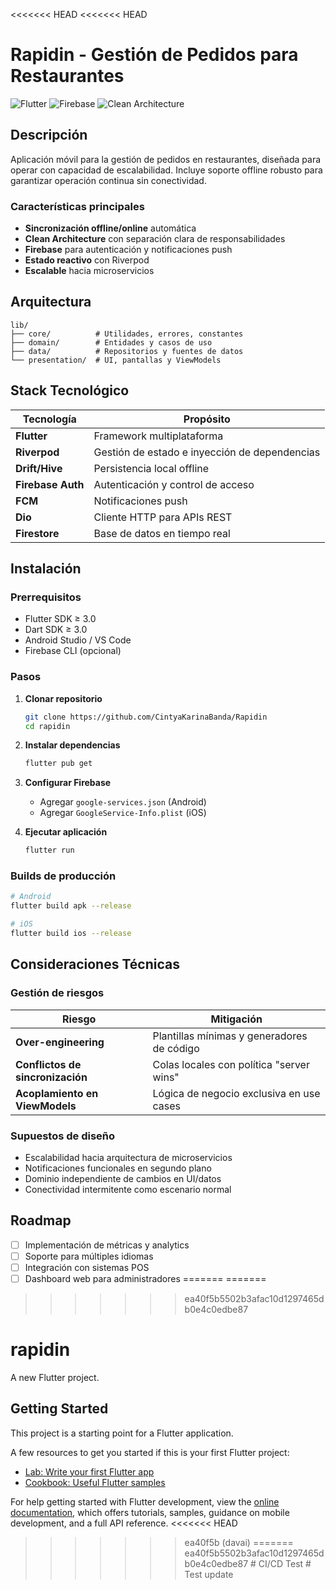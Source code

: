 <<<<<<< HEAD
<<<<<<< HEAD
# Rapidin - Gestión de Pedidos para Restaurantes

![Flutter](https://img.shields.io/badge/Flutter-02569B?style=flat&logo=flutter&logoColor=white)
![Firebase](https://img.shields.io/badge/Firebase-FFCA28?style=flat&logo=firebase&logoColor=black)
![Clean Architecture](https://img.shields.io/badge/Architecture-Clean-blue)

## Descripción

Aplicación móvil para la gestión de pedidos en restaurantes, diseñada para operar con capacidad de escalabilidad. Incluye soporte offline robusto para garantizar operación continua sin conectividad.

### Características principales
- **Sincronización offline/online** automática
- **Clean Architecture** con separación clara de responsabilidades
- **Firebase** para autenticación y notificaciones push
- **Estado reactivo** con Riverpod
- **Escalable** hacia microservicios

## Arquitectura

```
lib/
├── core/          # Utilidades, errores, constantes
├── domain/        # Entidades y casos de uso
├── data/          # Repositorios y fuentes de datos
└── presentation/  # UI, pantallas y ViewModels
```

## Stack Tecnológico

| Tecnología | Propósito |
|------------|----------|
| **Flutter** | Framework multiplataforma |
| **Riverpod** | Gestión de estado e inyección de dependencias |
| **Drift/Hive** | Persistencia local offline |
| **Firebase Auth** | Autenticación y control de acceso |
| **FCM** | Notificaciones push |
| **Dio** | Cliente HTTP para APIs REST |
| **Firestore** | Base de datos en tiempo real |

## Instalación

### Prerrequisitos
- Flutter SDK ≥ 3.0
- Dart SDK ≥ 3.0
- Android Studio / VS Code
- Firebase CLI (opcional)

### Pasos

1. **Clonar repositorio**
   ```bash
   git clone https://github.com/CintyaKarinaBanda/Rapidin
   cd rapidin
   ```

2. **Instalar dependencias**
   ```bash
   flutter pub get
   ```

3. **Configurar Firebase**
   - Agregar `google-services.json` (Android)
   - Agregar `GoogleService-Info.plist` (iOS)

4. **Ejecutar aplicación**
   ```bash
   flutter run
   ```

### Builds de producción

```bash
# Android
flutter build apk --release

# iOS
flutter build ios --release
```

## Consideraciones Técnicas

### Gestión de riesgos

| Riesgo | Mitigación |
|--------|------------|
| **Over-engineering** | Plantillas mínimas y generadores de código |
| **Conflictos de sincronización** | Colas locales con política "server wins" |
| **Acoplamiento en ViewModels** | Lógica de negocio exclusiva en use cases |

### Supuestos de diseño

- Escalabilidad hacia arquitectura de microservicios
- Notificaciones funcionales en segundo plano
- Dominio independiente de cambios en UI/datos
- Conectividad intermitente como escenario normal

## Roadmap

- [ ] Implementación de métricas y analytics
- [ ] Soporte para múltiples idiomas
- [ ] Integración con sistemas POS
- [ ] Dashboard web para administradores
=======
=======
>>>>>>> ea40f5b5502b3afac10d1297465db0e4c0edbe87
# rapidin

A new Flutter project.

## Getting Started

This project is a starting point for a Flutter application.

A few resources to get you started if this is your first Flutter project:

- [Lab: Write your first Flutter app](https://docs.flutter.dev/get-started/codelab)
- [Cookbook: Useful Flutter samples](https://docs.flutter.dev/cookbook)

For help getting started with Flutter development, view the
[online documentation](https://docs.flutter.dev/), which offers tutorials,
samples, guidance on mobile development, and a full API reference.
<<<<<<< HEAD
>>>>>>> ea40f5b (davai)
=======
>>>>>>> ea40f5b5502b3afac10d1297465db0e4c0edbe87
#   C I / C D   T e s t  
 #   T e s t   u p d a t e  
 